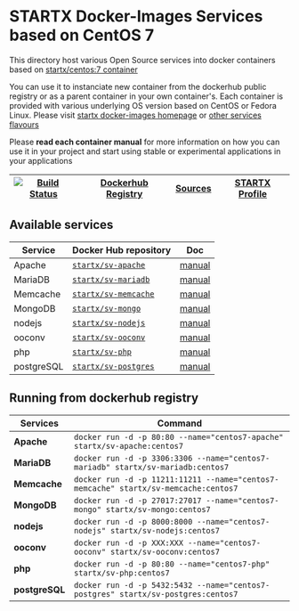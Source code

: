 # STARTX Docker-Images Services based on CentOS 7

This directory host various Open Source services into docker containers based on [startx/centos:7 container](https://hub.docker.com/r/startx/fedora)

You can use it to instanciate new container from the dockerhub public registry 
or as a parent container in your own container's. 
Each container is provided with various underlying OS version based on CentOS or 
Fedora Linux. Please visit [startx docker-images homepage](https://github.com/startxfr/docker-images/)
or [other services flavours](https://github.com/startxfr/docker-images/Services#container-flavours)

Please **read each container manual** for more information on how you can use it in 
your project and start using stable or experimental applications in your applications

| [![Build Status](https://travis-ci.org/startxfr/docker-images.svg)](https://travis-ci.org/startxfr/docker-images) | [Dockerhub Registry](https://hub.docker.com/r/startx) | [Sources](https://github.com/startxfr/docker-images/)             | [STARTX Profile](https://github.com/startxfr) | 
|-------------------------------------------------------------------------------------------------------------------|-------------------------------------------------------|-------------------------------------------------------------------|-----------------------------------------------|

## Available services

| Service       | Docker Hub repository                                               | Doc
|---------------|---------------------------------------------------------------------|-----------------------------
| Apache        | [`startx/sv-apache`](https://hub.docker.com/r/startx/sv-apache)     | [manual](apache/README.md)
| MariaDB       | [`startx/sv-mariadb`](https://hub.docker.com/r/startx/sv-mariadb)   | [manual](mariadb/README.md)
| Memcache      | [`startx/sv-memcache`](https://hub.docker.com/r/startx/sv-memcache) | [manual](memcache/README.md) 
| MongoDB       | [`startx/sv-mongo`](https://hub.docker.com/r/startx/sv-mongo)       | [manual](mongo/README.md)
| nodejs        | [`startx/sv-nodejs`](https://hub.docker.com/r/startx/sv-nodejs)     | [manual](nodejs/README.md)
| ooconv        | [`startx/sv-ooconv`](https://hub.docker.com/r/startx/sv-ooconv)     | [manual](ooconv/README.md)
| php           | [`startx/sv-php`](https://hub.docker.com/r/startx/sv-php)           | [manual](php/README.md)
| postgreSQL    | [`startx/sv-postgres`](https://hub.docker.com/r/startx/sv-postgres) | [manual](postgres/README.md)


## Running from dockerhub registry

| Services            | Command                                                                        |
|---------------------|--------------------------------------------------------------------------------|
| **Apache**          | `docker run -d -p 80:80 --name="centos7-apache" startx/sv-apache:centos7`            | 
| **MariaDB**         | `docker run -d -p 3306:3306 --name="centos7-mariadb" startx/sv-mariadb:centos7`      | 
| **Memcache**        | `docker run -d -p 11211:11211 --name="centos7-memcache" startx/sv-memcache:centos7`  | 
| **MongoDB**         | `docker run -d -p 27017:27017 --name="centos7-mongo" startx/sv-mongo:centos7`        | 
| **nodejs**          | `docker run -d -p 8000:8000 --name="centos7-nodejs" startx/sv-nodejs:centos7`        | 
| **ooconv**          | `docker run -d -p XXX:XXX --name="centos7-ooconv" startx/sv-ooconv:centos7`          | 
| **php**             | `docker run -d -p 80:80 --name="centos7-php" startx/sv-php:centos7`                  | 
| **postgreSQL**      | `docker run -d -p 5432:5432 --name="centos7-postgres" startx/sv-postgres:centos7`    | 
